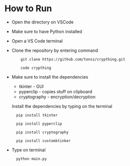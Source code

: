 # How to Run 

- Open the directory on VSCode 
- Make sure to have Python installed
- Open a VS Code terminal 
- Clone the repository by entering command
  ```vscode
      git clone https://github.com/tonsz/crypthing.git
  ```
  ```vscode
      code crypthing
  ```
- Make sure to install the dependencies 
    - tkinter - GUI
    - pyperclip - copies stuff on clipboard
    - cryptography - encryption/decryption

  Install the dependencies by typing on the terminal
  
  ```vscode 
    pip install tkinter
    ```
  ```vscode 
    pip install pyperclip
    ```
  ```vscode 
    pip install cryptography
    ```
  ```vscode 
    pip install customktinker
  ```
- Type on terminal
  ```vscode 
    python main.py
    ```
